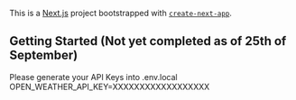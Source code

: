 This is a [Next.js](https://nextjs.org/) project bootstrapped with [`create-next-app`](https://github.com/vercel/next.js/tree/canary/packages/create-next-app).

## Getting Started (Not yet completed as of 25th of September)

Please generate your API Keys into .env.local
OPEN_WEATHER_API_KEY=XXXXXXXXXXXXXXXXXX
